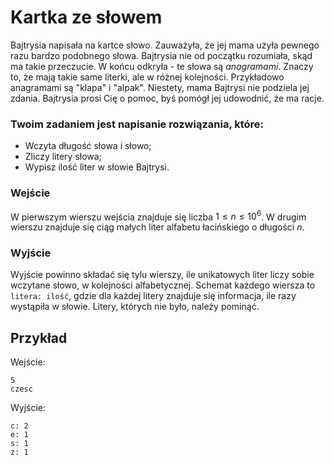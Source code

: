 # Kartka ze słowem

Bajtrysia napisała na kartce słowo. Zauważyła, że jej mama użyła pewnego razu bardzo podobnego słowa. Bajtrysia nie od początku rozumiała, skąd ma takie przeczucie. W końcu odkryła - te słowa są *anagramami*. Znaczy to, że mają takie same literki, ale w różnej kolejności. Przykładowo anagramami są "klapa" i "alpak". Niestety, mama Bajtrysi nie podziela jej zdania. Bajtrysia prosi Cię o pomoc, byś pomógł jej udowodnić, że ma racje.

### Twoim zadaniem jest napisanie rozwiązania, które:

- Wczyta długość słowa i słowo;
- Zliczy litery słowa;
- Wypisz ilość liter w słowie Bajtrysi.

### Wejście

W pierwszym wierszu wejścia znajduje się liczba $1 \le n \le 10^6$. W drugim wierszu znajduje się ciąg małych liter alfabetu łacińskiego o długości $n$.

### Wyjście

Wyjście powinno składać się tylu wierszy, ile unikatowych liter liczy sobie wczytane słowo, w kolejności alfabetycznej. Schemat każdego wiersza to `litera: ilość`, gdzie dla każdej litery znajduje się informacja, ile razy wystąpiła w słowie. Litery, których nie było, należy pominąć.

## Przykład

Wejście:

```
5
czesc
```

Wyjście:

```
c: 2
e: 1
s: 1
z: 1
```
